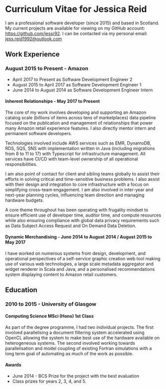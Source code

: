 # Curriculum Vitae for Jessica Reid

I am a professional software developer (since 2015) and based in Scotland. My current projects are available for
viewing on my GitHub account: https://github.com/jessr92. I can be contacted via my personal email:
jess.reid1992@outlook.com

## Work Experience

### August 2015 to Present - Amazon

* April 2017 to Present as Software Development Engineer 2
* August 2015 to April 2017 as Software Development Engineer 1
* June 2014 to August 2014 as Software Development Engineer Intern

#### Inherent Relationships - May 2017 to Present

The core of my work involves developing and supporting an Amazon catalog scale (billions of items across tens of
marketplaces) data pipeline focused on the publication and management of relationships that power many Amazon retail
experience features. I also directly mentor intern and permanent software developers.

Technologies involved include AWS services such as EMR, DynamoDB, RDS, SQS, SNS with implementation written in Java
(including migrations from 8 to 11 to 17) with Typescript for infrastructure management. All services have CI/CD with
team-level ownership of all operational responsibilities.

I am also point of contact for client and sibling teams globally to assist their efforts in solving critical and
time-sensitive business problems. I also assist with their design and integration to core infrastructure with a focus
on simplifying cross-team engagement. I am also involved in inter-year and next-year planning cycles, influencing team
direction and managing hardware budgets.

A core theme throughout has been operating with frugality mindset to ensure efficient use of developer time, auditor
time, and compute resources while also ensuring compliance with global data privacy requirements such as Data Subject
Access Request and On Demand Data Deletion.

#### Dynamic Merchandising - June 2014 to August 2014 / August 2015 to May 2017

I have worked on numerous systems from design, development, and operational perspectives of a self-service graphic
creation web tool making use of various web technologies, a large scale metadata aggregator and widget renderer in
Scala and Java, and a personalised recommendations system displaying content to Amazon retail customers.

## Education

### 2010 to 2015 - University of Glasgow

#### Computing Science MSci (Hons) 1st Class

As part of the degree programme, I had two individual projects. The first involved parallelising a document filtering
system accelerated using OpenCL allowing the system to make best use of the hardware available on heterogeneous systems.
The second involved working towards parallelisation and model coupling of existing Fortran simulations with a long term
goal of automating as much of the work as possible.

#### Awards

* June 2014 - BCS Prize for the project with the best evaluation
* Class prizes for years 2, 3, 4, and 5.
